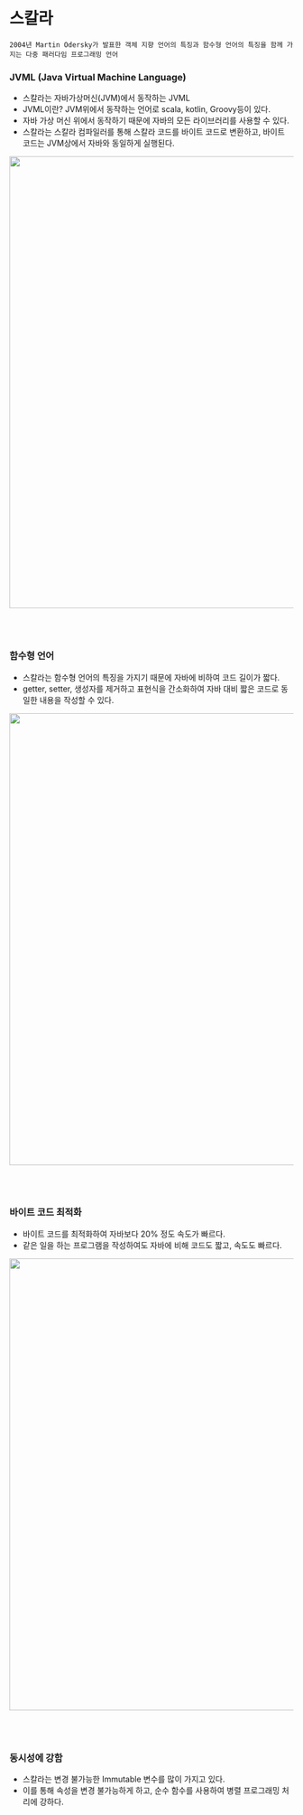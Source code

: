 # 스칼라
```aidl
2004년 Martin Odersky가 발표한 객체 지향 언어의 특징과 함수형 언어의 특징을 함께 가지는 다중 패러다임 프로그래밍 언어
```

### JVML (Java Virtual Machine Language)

- 스칼라는 자바가상머신(JVM)에서 동작하는 JVML
- JVML이란? JVM위에서 동작하는 언어로 scala, kotlin, Groovy등이 있다.
- 자바 가상 머신 위에서 동작하기 때문에 자바의 모든 라이브러리를 사용할 수 있다.
- 스칼라는 스칼라 컴파일러를 통해 스칼라 코드를 바이트 코드로 변환하고, 바이트 코드는 JVM상에서 자바와 동일하게 실행된다.

<p align="center">
  <img src = "https://user-images.githubusercontent.com/33833780/137756975-b7337ebb-e302-45dc-873e-e56b6e0aad27.png" width="800px">
</p>
<br><br>

### 함수형 언어

- 스칼라는 함수형 언어의 특징을 가지기 때문에 자바에 비하여 코드 길이가 짧다.
- getter, setter, 생성자를 제거하고 표현식을 간소화하여 자바 대비 짧은 코드로 동일한 내용을 작성할 수 있다.

<p align="center">
  <img src = "https://user-images.githubusercontent.com/33833780/137756960-4e55ece4-6194-4c8e-873a-b8852952da6f.png" width="800px">
</p>
<br><br>

### 바이트 코드 최적화

- 바이트 코드를 최적화하여 자바보다 20% 정도 속도가 빠르다.
- 같은 일을 하는 프로그램을 작성하여도 자바에 비해 코드도 짧고, 속도도 빠르다.

<p align="center">
  <img src = "https://user-images.githubusercontent.com/33833780/137756973-11f94520-2dee-4ad0-9a12-5c8996806d0f.png" width="800px">
</p>
<br><br>

### 동시성에 강함

- 스칼라는 변경 불가능한 Immutable 변수를 많이 가지고 있다.
- 이를 통해 속성을 변경 불가능하게 하고, 순수 함수를 사용하여 병렬 프로그래밍 처리에 강하다.